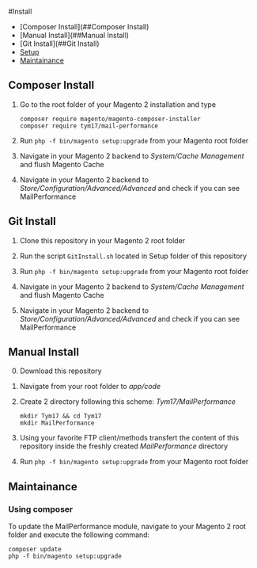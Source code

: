 #Install
* [Composer Install](##Composer Install)
* [Manual Install](##Manual Install)
* [Git Install](##Git Install)
* [Setup](##setup)
* [Maintainance](##Maintainance)

## Composer Install

1. Go to the root folder of your Magento 2 installation and type

   ```shell
   composer require magento/magento-composer-installer
   composer require tym17/mail-performance
   ```

2. Run `php -f bin/magento setup:upgrade` from your Magento root folder

3. Navigate in your Magento 2 backend to *System/Cache Management* and flush Magento Cache

4. Navigate in your Magento 2 backend to *Store/Configuration/Advanced/Advanced* and check if you can see MailPerformance

## Git Install

1. Clone this repository in your Magento 2 root folder

2. Run the script `GitInstall.sh` located in Setup folder of this repository

3. Run `php -f bin/magento setup:upgrade` from your Magento root folder

4. Navigate in your Magento 2 backend to *System/Cache Management* and flush Magento Cache

5. Navigate in your Magento 2 backend to *Store/Configuration/Advanced/Advanced* and check if you can see MailPerformance

## Manual Install

0. Download this repository

1. Navigate from your root folder to *app/code*

2. Create 2 directory following this scheme: *Tym17/MailPerformance*

   ```shell
   mkdir Tym17 && cd Tym17
   mkdir MailPerformance
   ```

3. Using your favorite FTP client/methods transfert the content of this repository inside the freshly created *MailPerformance* directory

4. Run `php -f bin/magento setup:upgrade` from your Magento root folder

## Maintainance

### Using composer
 To update the MailPerformance module, navigate to your Magento 2 root folder and execute the following command:
 ```shell
 composer update
 php -f bin/magento setup:upgrade
 ```
